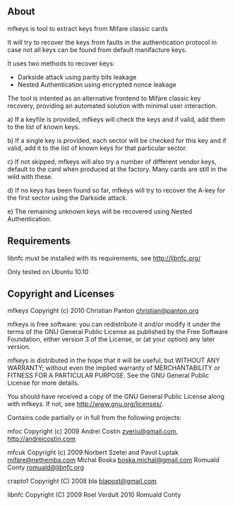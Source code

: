 About
-----

mfkeys is tool to extract keys from Mifare classic cards

It will try to recover the keys from faults in the authentication protocol 
in case not all keys can be found from default manifacture keys.

It uses two methods to recover keys:
* Darkside attack using parity bits leakage
* Nested Authentication using encrypted nonce leakage

The tool is intented as an alternative frontend to Mifare classic key recovery,
providing an automated solution with minimal user interaction.

a) If a keyfile is provided, mfkeys will check the keys and if valid, add them 
to the list of known keys.

b) If a single key is provided, each sector will be checked for this key and if 
valid, add it to the list of known keys for that particular sector.

c) If not skipped, mfkeys will also try a number of different vendor keys, 
default to the card when produced at the factory. Many cards are still in the 
wild with these.

d) If no keys has been found so far, mfkeys will try to recover the A-key for
the first sector using the Darkside attack.

e) The remaining unknown keys will be recovered using Nested Authentication.


Requirements
------------

libnfc must be installed with its requirements, see http://libnfc.org/

Only tested on Ubuntu 10.10


Copyright and Licenses
----------------------

mfkeys  Copyright (c) 2010 Christian Panton <christian@panton.org>

mfkeys is free software: you can redistribute it and/or modify
it under the terms of the GNU General Public License as published by
the Free Software Foundation, either version 3 of the License, or
(at your option) any later version.

mfkeys is distributed in the hope that it will be useful,
but WITHOUT ANY WARRANTY; without even the implied warranty of
MERCHANTABILITY or FITNESS FOR A PARTICULAR PURPOSE.  See the
GNU General Public License for more details.

You should have received a copy of the GNU General Public License
along with mfkeys.  If not, see <http://www.gnu.org/licenses/>.

Contains code partially or in full from the following projects:

mfoc    Copyright (c) 2009 Andrei Costin <zveriu@gmail.com>, http://andreicostin.com

mfcuk   Copyright (c) 2009 Norbert Szetei and Pavol Luptak <mifare@nethemba.com>
                           Michal Boska <boska.michal@gmail.com>
                           Romuald Conty <romuald@libnfc.org>
                           
crapto1 Copyright (C) 2008 bla <blapost@gmail.com>

libnfc  Copyright (C) 2009 Roel Verdult
                      2010 Romuald Conty
                      
                      

